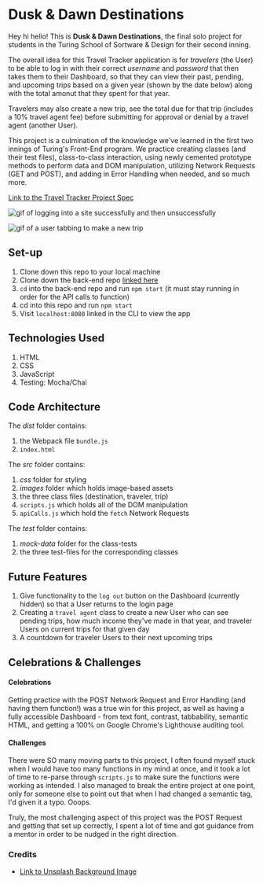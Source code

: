 # Dusk & Dawn Destinations

Hey hi hello! This is **Dusk & Dawn Destinations**, the final solo project for students in the Turing School of Sortware & Design for their second inning.

The overall idea for this Travel Tracker application is for *travelers* (the User) to be able to log in with their correct *username* and *password* that then takes them to their Dashboard, so that they can view their past, pending, and upcoming trips based on a given year (shown by the date below) along with the total amonut that they spent for that year.

Travelers may also create a new trip, see the total due for that trip (includes a 10% travel agent fee) before submitting for approval or denial by a travel agent (another User).

This project is a culmination of the knowledge we've learned in the first two innings of Turing's Front-End program. We practice creating classes (and their test files), class-to-class interaction, using newly cemented prototype methods to perform data and DOM manipulation, utilizing Network Requests (GET and POST), and adding in Error Handling when needed, and so much more.

[Link to the Travel Tracker Project Spec](https://frontend.turing.edu/projects/travel-tracker.html)

![gif of logging into a site successfully and then unsuccessfully](https://media.giphy.com/media/zQ6VELHMgaloU9ErCd/giphy.gif)

![gif of a user tabbing to make a new trip](https://media.giphy.com/media/USZ2xfGzwAvb7gF0wC/giphy.gif)

## Set-up

1. Clone down this repo to your local machine
2. Clone down the back-end repo [linked here](https://github.com/turingschool-examples/travel-tracker-api)
3. `cd` into the back-end repo and run `npm start` (it must stay running in order for the API calls to function)
4. cd into this repo and run `npm start`
5. Visit `localhost:8080` linked in the CLI to view the app

## Technologies Used

1. HTML
2. CSS
3. JavaScript
4. Testing: Mocha/Chai

## Code Architecture

The *dist* folder contains:

1. the Webpack file `bundle.js`
2. `index.html`

The *src* folder contains:

1. *css* folder for styling
2. *images* folder which holds image-based assets
3. the three class files (destination, traveler, trip)
4. `scripts.js` which holds all of the DOM manipulation
5. `apiCalls.js` which hold the `fetch` Network Requests

The *test* folder contains:
1. *mock-data* folder for the class-tests
2. the three test-files for the corresponding classes

## Future Features

1. Give functionality to the `log out` button on the Dashboard (currently hidden) so that a User returns to the login page
2. Creating a `travel agent` class to create a new User who can see pending trips, how much income they've made in that year, and traveler Users on current trips for that given day
3. A countdown for traveler Users to their next upcoming trips

## Celebrations & Challenges

#### Celebrations

Getting practice with the POST Network Request and Error Handling (and having them function!) was a true win for this project, as well as having a fully accessible Dashboard - from text font, contrast, tabbability, semantic HTML, and getting a 100% on Google Chrome's Lighthouse auditing tool.

#### Challenges

There were SO many moving parts to this project, I often found myself stuck when I would have too many functions in my mind at once, and it took a lot of time to re-parse through `scripts.js` to make sure the functions were working as intended. I also managed to break the entire project at one point, only for someone else to point out that when I had changed a semantic tag, I'd given it a typo. Ooops.

Truly, the most challenging aspect of this project was the POST Request and getting that set up correctly, I spent a lot of time and got guidance from a mentor in order to be nudged in the right direction.

### Credits

- [Link to Unsplash Background Image](https://unsplash.com/photos/rY1AGgYkBLM)